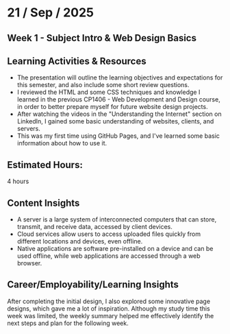 # 21 / Sep / 2025
## Week 1 - Subject Intro & Web Design Basics
## Learning Activities & Resources
- The presentation will outline the learning objectives and expectations for this semester, and also include some short review questions.
- I reviewed the HTML and some CSS techniques and knowledge I learned in the previous CP1406 - Web Development and Design course, in order to better prepare myself for future website design projects.
- After watching the videos in the "Understanding the Internet" section on LinkedIn, I gained some basic understanding of websites, clients, and servers.
- This was my first time using GitHub Pages, and I've learned some basic information about how to use it.

## Estimated Hours:
4 hours

## Content Insights
- A server is a large system of interconnected computers that can store, transmit, and receive data, accessed by client devices.
- Cloud services allow users to access uploaded files quickly from different locations and devices, even offline.
- Native applications are software pre-installed on a device and can be used offline, while web applications are accessed through a web browser.

## Career/Employability/Learning Insights
After completing the initial design, I also explored some innovative page designs, which gave me a lot of inspiration. Although my study time this week was limited, the weekly summary helped me effectively identify the next steps and plan for the following week.